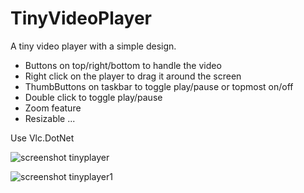 # TinyVideoPlayer
A tiny video player with a simple design.

* Buttons on top/right/bottom to handle the video
* Right click on the player to drag it around the screen
* ThumbButtons on taskbar to toggle play/pause or topmost on/off
* Double click to toggle play/pause
* Zoom feature 
* Resizable ...

Use Vlc.DotNet

![screenshot tinyplayer](https://raw.github.com/Crmbl/TinyVideoPlayer/master/TinyVideoPlayer/Capture.PNG)

![screenshot tinyplayer1](https://raw.github.com/Crmbl/TinyVideoPlayer/master/TinyVideoPlayer/Capture1.PNG)

